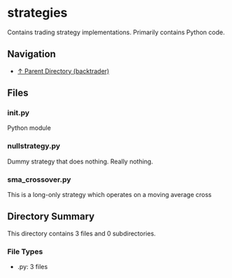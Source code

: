 # strategies

Contains trading strategy implementations. Primarily contains Python code.

## Navigation

* [↑ Parent Directory (backtrader)](../README.md)

## Files

### __init__.py

Python module

### nullstrategy.py

Dummy strategy that does nothing. Really nothing.

### sma_crossover.py

This is a long-only strategy which operates on a moving average cross


## Directory Summary

This directory contains 3 files and 0 subdirectories.

### File Types

* .py: 3 files
